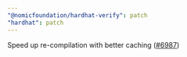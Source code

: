 ```yaml
---
"@nomicfoundation/hardhat-verify": patch
"hardhat": patch
---
```


Speed up re-compilation with better caching ([#6987](https://github.com/NomicFoundation/hardhat/pull/6987))
